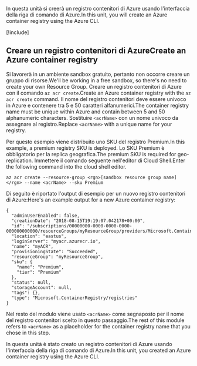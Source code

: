 <span data-ttu-id="8348c-101">In questa unità si creerà un registro contenitori di Azure usando l'interfaccia della riga di comando di Azure.</span><span class="sxs-lookup"><span data-stu-id="8348c-101">In this unit, you will create an Azure container registry using the Azure CLI.</span></span>

<!-- Activate the sandbox -->
[!include[](../../../includes/azure-sandbox-activate.md)]
 
## <a name="create-an-azure-container-registry"></a><span data-ttu-id="8348c-102">Creare un registro contenitori di Azure</span><span class="sxs-lookup"><span data-stu-id="8348c-102">Create an Azure container registry</span></span>

<span data-ttu-id="8348c-103">Si lavorerà in un ambiente sandbox gratuito, pertanto non occorre creare un gruppo di risorse.</span><span class="sxs-lookup"><span data-stu-id="8348c-103">We'll be working in a free sandbox, so there's no need to create your own Resource Group.</span></span> <span data-ttu-id="8348c-104">Creare un registro contenitori di Azure con il comando `az acr create`.</span><span class="sxs-lookup"><span data-stu-id="8348c-104">Create an Azure container registry with the `az acr create` command.</span></span> <span data-ttu-id="8348c-105">Il nome del registro contenitori deve essere univoco in Azure e contenere tra 5 e 50 caratteri alfanumerici.</span><span class="sxs-lookup"><span data-stu-id="8348c-105">The container registry name must be unique within Azure and contain between 5 and 50 alphanumeric characters.</span></span> <span data-ttu-id="8348c-106">Sostituire `<acrName>` con un nome univoco da assegnare al registro.</span><span class="sxs-lookup"><span data-stu-id="8348c-106">Replace `<acrName>` with a unique name for your registry.</span></span>

<span data-ttu-id="8348c-107">Per questo esempio viene distribuito uno SKU del registro Premium.</span><span class="sxs-lookup"><span data-stu-id="8348c-107">In this example, a premium registry SKU is deployed.</span></span> <span data-ttu-id="8348c-108">Lo SKU Premium è obbligatorio per la replica geografica.</span><span class="sxs-lookup"><span data-stu-id="8348c-108">The premium SKU is required for geo-replication.</span></span> <span data-ttu-id="8348c-109">Immettere il comando seguente nell'editor di Cloud Shell.</span><span class="sxs-lookup"><span data-stu-id="8348c-109">Enter the following command into the cloud shell editor.</span></span>

```azurecli
az acr create --resource-group <rgn>[sandbox resource group name]</rgn> --name <acrName> --sku Premium
```

<span data-ttu-id="8348c-110">Di seguito è riportato l'output di esempio per un nuovo registro contenitori di Azure:</span><span class="sxs-lookup"><span data-stu-id="8348c-110">Here's an example output for a new Azure container registry:</span></span>

```output
{
  "adminUserEnabled": false,
  "creationDate": "2018-08-15T19:19:07.042178+00:00",
  "id": "/subscriptions/00000000-0000-0000-0000-000000000000/resourceGroups/myResourceGroup/providers/Microsoft.ContainerRegistry/registries/myACR0007",
  "location": "eastus",
  "loginServer": "myacr.azurecr.io",
  "name": "myACR",
  "provisioningState": "Succeeded",
  "resourceGroup": "myResourceGroup",
  "sku": {
    "name": "Premium",
    "tier": "Premium"
  },
  "status": null,
  "storageAccount": null,
  "tags": {},
  "type": "Microsoft.ContainerRegistry/registries"
}
```

<span data-ttu-id="8348c-111">Nel resto del modulo viene usato `<acrName>` come segnaposto per il nome del registro contenitori scelto in questo passaggio.</span><span class="sxs-lookup"><span data-stu-id="8348c-111">The rest of this module refers to `<acrName>` as a placeholder for the container registry name that you chose in this step.</span></span>

<span data-ttu-id="8348c-112">In questa unità è stato creato un registro contenitori di Azure usando l'interfaccia della riga di comando di Azure.</span><span class="sxs-lookup"><span data-stu-id="8348c-112">In this unit, you created an Azure container registry using the Azure CLI.</span></span>